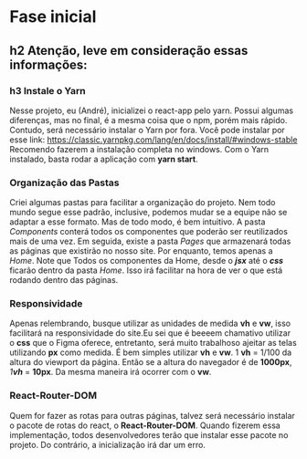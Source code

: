 #  Fase inicial

## h2 Atenção, leve em consideração essas informações:

### h3 **Instale o Yarn**
Nesse projeto, eu (André), inicializei o react-app pelo yarn. Possui algumas diferenças, mas no final, é a mesma coisa que o npm, porém mais rápido. Contudo, será necessário instalar o Yarn por fora. Você pode instalar por esse link: https://classic.yarnpkg.com/lang/en/docs/install/#windows-stable
Recomendo fazerem a instalação completa no windows. Com o Yarn instalado, basta rodar a aplicação com **yarn start**.

### **Organização das Pastas**

Criei algumas pastas para facilitar a organização do projeto. Nem todo mundo segue esse padrão, inclusive, podemos mudar se a equipe não se adaptar a esse formato. Mas de todo modo, é bem intuitivo. A pasta _Components_ conterá todos os componentes que poderão ser reutilizados mais de uma vez. Em seguida, existe a pasta _Pages_ que armazenará todas as páginas que existirão no nosso site. Por enquanto, temos apenas a _Home_. Note que Todos os componentes da Home, desde o **_jsx_** até o **_css_** ficarão dentro da pasta _Home_. Isso irá facilitar na hora de ver o que está rodando dentro das páginas.

### **Responsividade**

Apenas relembrando, busque utilizar as unidades de medida **vh** e **vw**, isso facilitará na responsividade do site.Eu sei que é beeeem chamativo utilizar o **css** que o Figma oferece, entretanto, será muito trabalhoso ajeitar as telas utilizando **px** como medida. É bem simples utilizar **vh** e **vw**. 1 **vh** = 1/100 da altura do viewport da página. Então se a altura do navegador é de **1000px**, _1**vh**_ = **10px**. Da mesma maneira irá ocorrer com o **vw**.

### **React-Router-DOM**

Quem for fazer as rotas para outras páginas, talvez será necessário instalar o pacote de rotas do react, o **React-Router-DOM**. Quando fizerem essa implementação, todos desenvolvedores terão que instalar esse pacote no projeto. Do contrário, a inicialização irá dar um erro.
